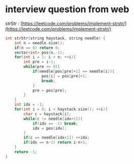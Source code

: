 # interview question from web

strStr : [https://leetcode.com/problems/implement-strstr/](https://leetcode.com/problems/implement-strstr/)

```cpp
int strStr(string haystack, string needle) {
    int n = needle.size();
    if(n == 0) return 0;
    vector<int> pos(n,-1);
    for(int i = 1; i < n; ++i){
        int pre = i-1;
        while(pre >= 0){
            if(needle[pos[pre]+1] == needle[i]){
                pos[i] = pos[pre]+1;
                break;
            }
            pre = pos[pre];
        }
    }
    int idx = -1;
    for(int i = 0; i < haystack.size(); ++i){
        char c = haystack[i];
        while(c != needle[idx+1]){
            if(idx == -1) break;
            idx = pos[idx];
        }
        if(c == needle[idx+1]) ++idx;
        if(idx == n-1) return i-n+1;
    }
    return -1;
}
```
